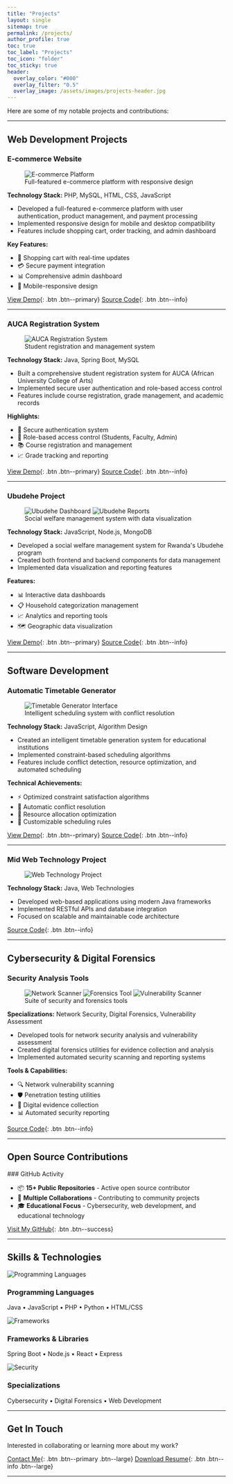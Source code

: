 ```yaml
---
title: "Projects"
layout: single
sitemap: true
permalink: /projects/
author_profile: true
toc: true
toc_label: "Projects"
toc_icon: "folder"
toc_sticky: true
header:
  overlay_color: "#000"
  overlay_filter: "0.5"
  overlay_image: /assets/images/projects-header.jpg
---
```


Here are some of my notable projects and contributions:

---

## Web Development Projects

### E-commerce Website

<figure style="width: 100%" class="align-center">
  <img src="/assets/images/projects/ecommerce-screenshot.jpg" alt="E-commerce Platform">
  <figcaption>Full-featured e-commerce platform with responsive design</figcaption>
</figure>

**Technology Stack:** PHP, MySQL, HTML, CSS, JavaScript

- Developed a full-featured e-commerce platform with user authentication, product management, and payment processing
- Implemented responsive design for mobile and desktop compatibility
- Features include shopping cart, order tracking, and admin dashboard

**Key Features:**
- 🛒 Shopping cart with real-time updates
- 💳 Secure payment integration
- 📊 Comprehensive admin dashboard
- 📱 Mobile-responsive design

[View Demo](#){: .btn .btn--primary} [Source Code](https://github.com/Katumbigeorges){: .btn .btn--info}

---

### AUCA Registration System

<div class="notice--info" markdown="1">
<figure style="width: 100%" class="align-center">
  <img src="/assets/images/projects/auca-system.jpg" alt="AUCA Registration System">
  <figcaption>Student registration and management system</figcaption>
</figure>
</div>

**Technology Stack:** Java, Spring Boot, MySQL

- Built a comprehensive student registration system for AUCA (African University College of Arts)
- Implemented secure user authentication and role-based access control
- Features include course registration, grade management, and academic records

**Highlights:**
- 🔐 Secure authentication system
- 👥 Role-based access control (Students, Faculty, Admin)
- 📚 Course registration and management
- 📈 Grade tracking and reporting

[View Demo](#){: .btn .btn--primary} [Source Code](https://github.com/Katumbigeorges){: .btn .btn--info}

---

### Ubudehe Project

<figure class="half">
  <img src="/assets/images/projects/ubudehe-dashboard.jpg" alt="Ubudehe Dashboard">
  <img src="/assets/images/projects/ubudehe-reports.jpg" alt="Ubudehe Reports">
  <figcaption>Social welfare management system with data visualization</figcaption>
</figure>

**Technology Stack:** JavaScript, Node.js, MongoDB

- Developed a social welfare management system for Rwanda's Ubudehe program
- Created both frontend and backend components for data management
- Implemented data visualization and reporting features

**Features:**
- 📊 Interactive data dashboards
- 📋 Household categorization management
- 📈 Analytics and reporting tools
- 🗺️ Geographic data visualization

[View Demo](#){: .btn .btn--primary} [Source Code](https://github.com/Katumbigeorges){: .btn .btn--info}

---

## Software Development

### Automatic Timetable Generator

<figure style="width: 100%" class="align-center">
  <img src="/assets/images/projects/timetable-generator.jpg" alt="Timetable Generator Interface">
  <figcaption>Intelligent scheduling system with conflict resolution</figcaption>
</figure>

**Technology Stack:** JavaScript, Algorithm Design

- Created an intelligent timetable generation system for educational institutions
- Implemented constraint-based scheduling algorithms
- Features include conflict detection, resource optimization, and automated scheduling

**Technical Achievements:**
- ⚡ Optimized constraint satisfaction algorithms
- 🔄 Automatic conflict resolution
- 📅 Resource allocation optimization
- 🎯 Customizable scheduling rules

[View Demo](#){: .btn .btn--primary} [Source Code](https://github.com/Katumbigeorges){: .btn .btn--info}

---

### Mid Web Technology Project

<figure style="width: 100%" class="align-center">
  <img src="/assets/images/projects/mid-web-project.jpg" alt="Web Technology Project">
</figure>

**Technology Stack:** Java, Web Technologies

- Developed web-based applications using modern Java frameworks
- Implemented RESTful APIs and database integration
- Focused on scalable and maintainable code architecture

[Source Code](https://github.com/Katumbigeorges){: .btn .btn--info}

---

## Cybersecurity & Digital Forensics

### Security Analysis Tools

<figure class="third">
  <img src="/assets/images/projects/security-tool-1.jpg" alt="Network Scanner">
  <img src="/assets/images/projects/security-tool-2.jpg" alt="Forensics Tool">
  <img src="/assets/images/projects/security-tool-3.jpg" alt="Vulnerability Scanner">
  <figcaption>Suite of security and forensics tools</figcaption>
</figure>

**Specializations:** Network Security, Digital Forensics, Vulnerability Assessment

- Developed tools for network security analysis and vulnerability assessment
- Created digital forensics utilities for evidence collection and analysis
- Implemented automated security scanning and reporting systems

**Tools & Capabilities:**
- 🔍 Network vulnerability scanning
- 🛡️ Penetration testing utilities
- 📁 Digital evidence collection
- 📊 Automated security reporting

[Source Code](https://github.com/Katumbigeorges){: .btn .btn--info}

---

## Open Source Contributions

<div class="notice--success" markdown="1">
### GitHub Activity

- 📦 **15+ Public Repositories** - Active open source contributor
- 🤝 **Multiple Collaborations** - Contributing to community projects
- 🎓 **Educational Focus** - Cybersecurity, web development, and educational technology

[Visit My GitHub](https://github.com/Katumbigeorges){: .btn .btn--success}
</div>

---

## Skills & Technologies

<div class="feature__wrapper">
  <div class="feature__item">
    <div class="archive__item">
      <div class="archive__item-teaser">
        <img src="/assets/images/skills/programming.jpg" alt="Programming Languages">
      </div>
      <div class="archive__item-body">
        <h3 class="archive__item-title">Programming Languages</h3>
        <div class="archive__item-excerpt">
          <p>Java • JavaScript • PHP • Python • HTML/CSS</p>
        </div>
      </div>
    </div>
  </div>

  <div class="feature__item">
    <div class="archive__item">
      <div class="archive__item-teaser">
        <img src="/assets/images/skills/frameworks.jpg" alt="Frameworks">
      </div>
      <div class="archive__item-body">
        <h3 class="archive__item-title">Frameworks & Libraries</h3>
        <div class="archive__item-excerpt">
          <p>Spring Boot • Node.js • React • Express</p>
        </div>
      </div>
    </div>
  </div>

  <div class="feature__item">
    <div class="archive__item">
      <div class="archive__item-teaser">
        <img src="/assets/images/skills/security.jpg" alt="Security">
      </div>
      <div class="archive__item-body">
        <h3 class="archive__item-title">Specializations</h3>
        <div class="archive__item-excerpt">
          <p>Cybersecurity • Digital Forensics • Web Development</p>
        </div>
      </div>
    </div>
  </div>
</div>

---

## Get In Touch

Interested in collaborating or learning more about my work? 

[Contact Me](/contact/){: .btn .btn--primary .btn--large} [Download Resume](/assets/resume.pdf){: .btn .btn--info .btn--large}

---
